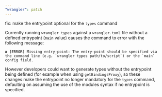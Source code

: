 ```yaml
---
"wrangler": patch
---
```


fix: make the entrypoint optional for the `types` command

Currently running `wrangler types` against a `wrangler.toml` file without a defined entrypoint (`main` value)
causes the command to error with the following message:

```
✘ [ERROR] Missing entry-point: The entry-point should be specified via the command line (e.g. `wrangler types path/to/script`) or the `main` config field.
```

However developers could want to generate types without the entrypoint being defined (for example when using `getBindingsProxy`), so these changes
make the entrypoint no longer mandatory for the `types` command, defaulting on assuming the use of the modules syntax if no entrypoint is specified.
